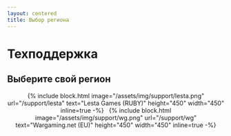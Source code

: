 ```yaml
---
layout: centered
title: Выбор региона
---
```


# Техподдержка

## Выберите свой регион

<div style="text-align: center">
{% include block.html image="/assets/img/support/lesta.png" url="/support/lesta" text="Lesta Games (RUBY)" height="450" width="450" inline=true -%}
&nbsp;
{% include block.html image="/assets/img/support/wg.png" url="/support/wg" text="Wargaming.net (EU)" height="450" width="450" inline=true -%}
</div>

